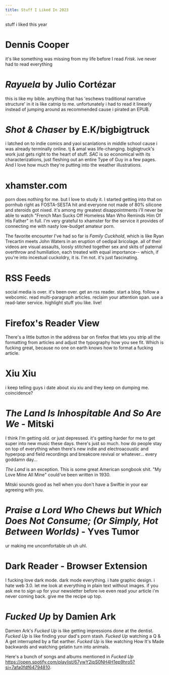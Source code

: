 ```yaml
---
title: Stuff I Liked In 2023
---
```

stuff i liked this year
# Dennis Cooper
it's like something was missing from my life before I read _Frisk_. ive never had to read everything  
# _Rayuela_ by Julio Cortézar
this is like my bible. anything that has 'eschews traditional narrative structure' in it is like catnip to me. unfortunately i had to read it linearly instead of jumping around as recommended cause i pirated an EPUB.  
# _Shot & Chaser_ by E.K/bigbigtruck
i latched on to indie comics and yaoi scanlations in middle school cause i was already terminally online. tj & amal was life-changing. bigbigtruck's work just gets right to the heart of stuff. _SAC_ is so economical with its characterizations, just fleshing out an entire Type of Guy in a few pages. And I love how much they're putting into the weather illustrations.
# xhamster.com
porn does nothing for me. but I love to study it. I started getting into that on pornhub right as FOSTA-SESTA hit and everyone not made of 80% silicone and steroids got nixed. it's among my greatest disappointments i'll never be able to watch "French Man Sucks Off Homeless Man Who Reminds Him Of His Father" in full. I'm very grateful to xhamster for the service it provides of connecting me with nasty low-budget amateur porn.

The favorite encounter I've had so far is _Family Cuckhold_, which is like Ryan Trecartin meets John Waters in an eruption of oedipal bricolage. all of their videos are visual assaults, loosly stitched together sex and skits of paternal overthrow and humiliation, each treated with equal importance-- which, if you're into incestual cuckoldry, it is. I'm not. it's just fascinating.  
# RSS Feeds
social media is over. it's been over. get an rss reader. start a blog. follow a webcomic. read multi-paragraph articles. reclaim your attention span. use a read-later service. highlight stuff you like. live!  
# Firefox's Reader View

There's a little button in the address bar on firefox that lets you strip all the formatting from articles and adjust the typography how you see fit. Which is fucking great, because no one on earth knows how to format a fucking article. 
# Xiu Xiu
i keep telling guys i date about xiu xiu and they keep on dumping me. coincidence?
# _The Land Is Inhospitable And So Are We_ - Mitski
I think I'm getting old. or just depressed. it's getting harder for me to get super into new music these days. there's just so much. how do people stay on top of everything when there's new indie and electroacoustic and hyperpop and field recordings and breakcore revival or whatever... every goddamn day... 

_The Land_ is an exception. This is some great American songbook shit. "My Love Mine All Mine" could've been written in 1930. 

Mitski sounds good as hell when you don't have a Swiftie in your ear agreeing with you.
# _Praise a Lord Who Chews but Which Does Not Consume; (Or Simply, Hot Between Worlds)_ - Yves Tumor

ur making me uncomfortable uh uh uhl. 
# Dark Reader - Browser Extension
I fucking love dark mode. dark mode everything. i hate graphic design. i hate web 3.0. let me look at everything in plain text without images. if you ask me to sign up for your newsletter before ive even read your article i'm never coming back. give me the recipe up top.    

# _Fucked Up_ by Damien Ark
Damien Ark's _Fucked Up_ is like getting impressions done at the dentist. _Fucked Up_ is like finding your dad's porn stash.  _Fucked Up_ watching a Q & A get interrupted by a flat earther. _Fucked Up_ is like watching How It's Made backwards and watching gelatin turn into animals. 

Here's a bunch of songs and albums mentioned in _Fucked Up_ https://open.spotify.com/playlist/67ywY2ipS0NH4H1ep9hro5?si=7afa0fdf64794810. 



